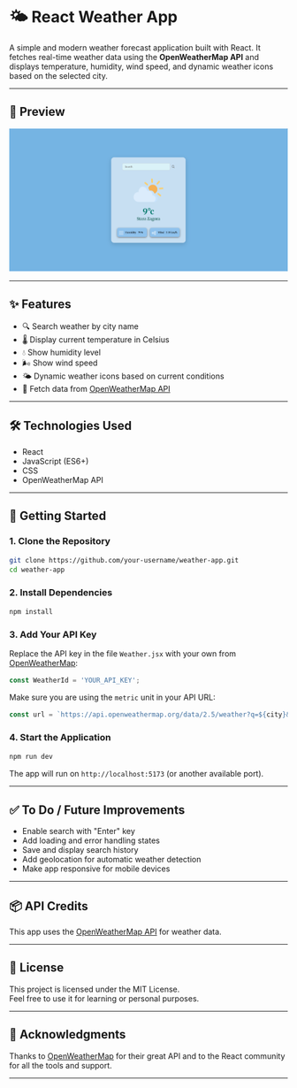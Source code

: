 # 🌤️ React Weather App

A simple and modern weather forecast application built with React. It fetches real-time weather data using the **OpenWeatherMap API** and displays temperature, humidity, wind speed, and dynamic weather icons based on the selected city.

---

## 📸 Preview

![App Preview](https://github.com/asenchochev/Weather-app/blob/88db07bf52eb98e86c73536dc008ecc495c2e9d0/screenshot.png) 

---

## ✨ Features

- 🔍 Search weather by city name
- 🌡️ Display current temperature in Celsius
- 💧 Show humidity level
- 🌬️ Show wind speed
- 🌤️ Dynamic weather icons based on current conditions
- 📡 Fetch data from [OpenWeatherMap API](https://openweathermap.org/)

---

## 🛠️ Technologies Used

- React
- JavaScript (ES6+)
- CSS
- OpenWeatherMap API

---

## 🚀 Getting Started

### 1. Clone the Repository

```bash
git clone https://github.com/your-username/weather-app.git
cd weather-app
```

### 2. Install Dependencies

```bash
npm install
```

### 3. Add Your API Key

Replace the API key in the file `Weather.jsx` with your own from [OpenWeatherMap](https://openweathermap.org/api):

```js
const WeatherId = 'YOUR_API_KEY';
```

Make sure you are using the `metric` unit in your API URL:
```js
const url = `https://api.openweathermap.org/data/2.5/weather?q=${city}&units=metric&appid=${WeatherId}`;
```

### 4. Start the Application

```bash
npm run dev
```

The app will run on `http://localhost:5173` (or another available port).

---


## ✅ To Do / Future Improvements

- Enable search with "Enter" key
- Add loading and error handling states
- Save and display search history
- Add geolocation for automatic weather detection
- Make app responsive for mobile devices

---

## 📦 API Credits

This app uses the [OpenWeatherMap API](https://openweathermap.org/api) for weather data.

---

## 📄 License

This project is licensed under the MIT License.  
Feel free to use it for learning or personal purposes.

---

## 🙌 Acknowledgments

Thanks to [OpenWeatherMap](https://openweathermap.org/) for their great API and to the React community for all the tools and support.

---
